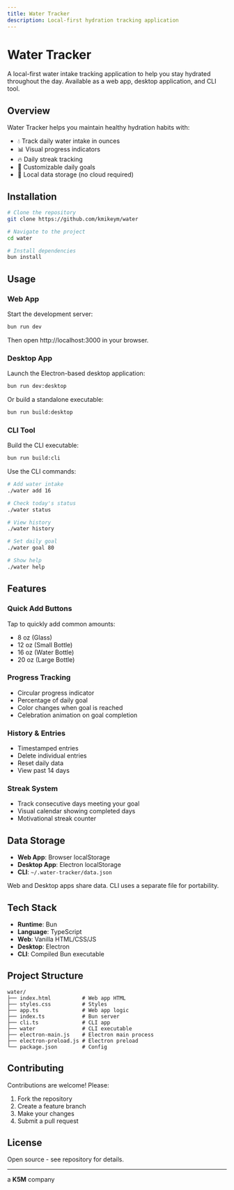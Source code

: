 ```yaml
---
title: Water Tracker
description: Local-first hydration tracking application
---
```


# Water Tracker

A local-first water intake tracking application to help you stay hydrated throughout the day. Available as a web app, desktop application, and CLI tool.

## Overview

Water Tracker helps you maintain healthy hydration habits with:

- 💧 Track daily water intake in ounces
- 📊 Visual progress indicators
- 🔥 Daily streak tracking
- 🎯 Customizable daily goals
- 💾 Local data storage (no cloud required)

## Installation

```bash
# Clone the repository
git clone https://github.com/kmikeym/water

# Navigate to the project
cd water

# Install dependencies
bun install
```

## Usage

### Web App

Start the development server:

```bash
bun run dev
```

Then open http://localhost:3000 in your browser.

### Desktop App

Launch the Electron-based desktop application:

```bash
bun run dev:desktop
```

Or build a standalone executable:

```bash
bun run build:desktop
```

### CLI Tool

Build the CLI executable:

```bash
bun run build:cli
```

Use the CLI commands:

```bash
# Add water intake
./water add 16

# Check today's status
./water status

# View history
./water history

# Set daily goal
./water goal 80

# Show help
./water help
```

## Features

### Quick Add Buttons

Tap to quickly add common amounts:
- 8 oz (Glass)
- 12 oz (Small Bottle)
- 16 oz (Water Bottle)
- 20 oz (Large Bottle)

### Progress Tracking

- Circular progress indicator
- Percentage of daily goal
- Color changes when goal is reached
- Celebration animation on goal completion

### History & Entries

- Timestamped entries
- Delete individual entries
- Reset daily data
- View past 14 days

### Streak System

- Track consecutive days meeting your goal
- Visual calendar showing completed days
- Motivational streak counter

## Data Storage

- **Web App**: Browser localStorage
- **Desktop App**: Electron localStorage
- **CLI**: `~/.water-tracker/data.json`

Web and Desktop apps share data. CLI uses a separate file for portability.

## Tech Stack

- **Runtime**: Bun
- **Language**: TypeScript
- **Web**: Vanilla HTML/CSS/JS
- **Desktop**: Electron
- **CLI**: Compiled Bun executable

## Project Structure

```
water/
├── index.html          # Web app HTML
├── styles.css          # Styles
├── app.ts              # Web app logic
├── index.ts            # Bun server
├── cli.ts              # CLI app
├── water               # CLI executable
├── electron-main.js    # Electron main process
├── electron-preload.js # Electron preload
└── package.json        # Config
```

## Contributing

Contributions are welcome! Please:

1. Fork the repository
2. Create a feature branch
3. Make your changes
4. Submit a pull request

## License

Open source - see repository for details.

---

a **K5M** company
